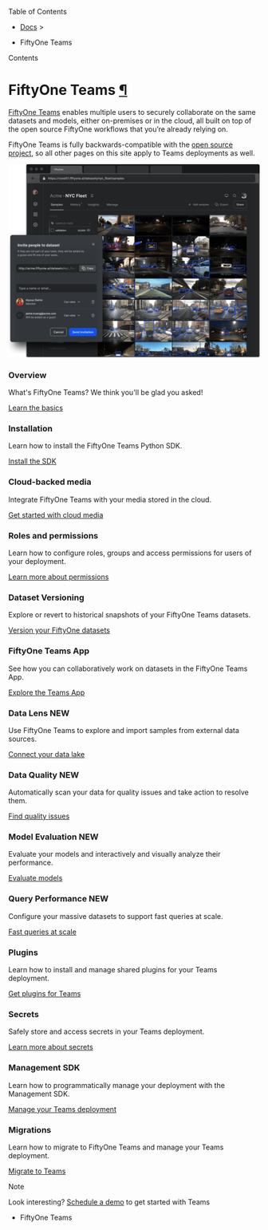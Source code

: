 Table of Contents

- [Docs](../index.html) >

- FiftyOne Teams

Contents


# FiftyOne Teams [¶](\#fiftyone-teams "Permalink to this headline")

[FiftyOne Teams](https://voxel51.com/fiftyone-teams/) enables multiple users
to securely collaborate on the same datasets and models, either on-premises or
in the cloud, all built on top of the open source FiftyOne workflows that
you’re already relying on.

FiftyOne Teams is fully backwards-compatible with the
[open source project](https://github.com/voxel51/fiftyone), so all other
pages on this site apply to Teams deployments as well.

![teams-hero](../_images/hero.png)

### Overview

What's FiftyOne Teams? We think you'll be glad you asked!

[Learn the basics](overview.html)

### Installation

Learn how to install the FiftyOne Teams Python SDK.

[Install the SDK](installation.html)

### Cloud-backed media

Integrate FiftyOne Teams with your media stored in the cloud.

[Get started with cloud media](cloud_media.html)

### Roles and permissions

Learn how to configure roles, groups and access permissions for users of your deployment.

[Learn more about permissions](roles_and_permissions.html)

### Dataset Versioning

Explore or revert to historical snapshots of your FiftyOne Teams datasets.

[Version your FiftyOne datasets](dataset_versioning.html)

### FiftyOne Teams App

See how you can collaboratively work on datasets in the FiftyOne Teams App.

[Explore the Teams App](teams_app.html)

### Data Lens **NEW**

Use FiftyOne Teams to explore and import samples from external data sources.

[Connect your data lake](data_lens.html)

### Data Quality **NEW**

Automatically scan your data for quality issues and take action to resolve them.

[Find quality issues](data_quality.html)

### Model Evaluation **NEW**

Evaluate your models and interactively and visually analyze their performance.

[Evaluate models](../fiftyone_concepts/app.html#app-model-evaluation-panel)

### Query Performance **NEW**

Configure your massive datasets to support fast queries at scale.

[Fast queries at scale](query_performance.html)

### Plugins

Learn how to install and manage shared plugins for your Teams deployment.

[Get plugins for Teams](teams_plugins.html)

### Secrets

Safely store and access secrets in your Teams deployment.

[Learn more about secrets](secrets.html)

### Management SDK

Learn how to programmatically manage your deployment with the Management SDK.

[Manage your Teams deployment](management_sdk.html)

### Migrations

Learn how to migrate to FiftyOne Teams and manage your Teams deployment.

[Migrate to Teams](migrations.html)

Note

Look interesting?
[Schedule a demo](https://voxel51.com/schedule-teams-workshop) to get
started with Teams

- FiftyOne Teams
